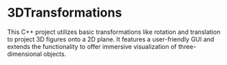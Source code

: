 # 3DTransformations
This C++ project utilizes basic transformations like rotation and translation to project 3D figures onto a 2D plane. It features a user-friendly GUI and extends the functionality to offer immersive visualization of three-dimensional objects.
